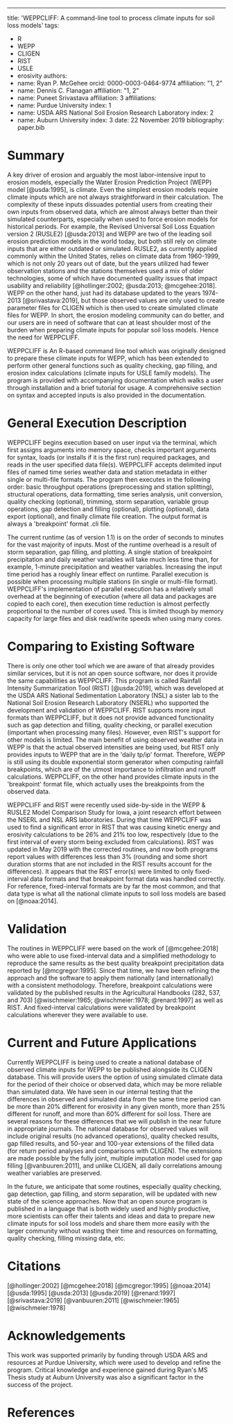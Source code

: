 ---
title: 'WEPPCLIFF: A command-line tool to process climate inputs for soil loss models'
tags:
  - R
  - WEPP
  - CLIGEN
  - RIST
  - USLE
  - erosivity
authors:
  - name: Ryan P. McGehee
    orcid: 0000-0003-0464-9774
    affiliation: "1, 2"
  - name: Dennis C. Flanagan
    affiliation: "1, 2"
  - name: Puneet Srivastava
    affiliation: 3
affiliations:
 - name: Purdue University
   index: 1
 - name: USDA ARS National Soil Erosion Research Laboratory
   index: 2
 - name: Auburn University
   index: 3
date: 22 November 2019
bibliography: paper.bib

# Summary

A key driver of erosion and arguably the most labor-intensive input to erosion
models, especially the Water Erosion Prediction Project (WEPP) model
[@usda:1995], is climate. Even the simplest erosion models require climate
inputs which are not always straightforward in their calculation. The
complexity of these inputs dissuades potential users from creating their own
inputs from observed data, which are almost always better than their simulated
counterparts, especially when used to force erosion models for historical
periods. For example, the Revised Universal Soil Loss Equation version 2 (RUSLE2)
[@usda:2013] and WEPP are two of the leading soil erosion prediction models in
the world today, but both still rely on climate inputs that are either outdated
or simulated. RUSLE2, as currently applied commonly within the United States,
relies on climate data from 1960-1999, which is not only 20 years out of date,
but the years utilized had fewer observation
stations and the stations themselves used a mix of older technologies, some of
which have documented quality issues that impact usability and reliability
[@hollinger:2002; @usda:2013; @mcgehee:2018]. WEPP on the other hand, just had
its database updated to the years 1974-2013 [@srivastava:2019], but those
observed values are only used to create parameter files for CLIGEN which is then
used to create simulated climate files for WEPP. In short, the erosion modeling
community can do better, and our users are in need of software that can at least
shoulder most of the burden when preparing climate inputs for popular soil loss
models. Hence the need
for WEPPCLIFF.

WEPPCLIFF is An R-based command line tool which was originally designed to
prepare these climate inputs for WEPP, which has been extended to perform other
general functions such as quality checking, gap filling, and erosion index
calculations (climate inputs for USLE family models). The program is provided
with accompanying documentation which walks a user through installation and a
brief tutorial for usage. A comprehensive section on syntax and accepted inputs
is also provided in the documentation.

# General Execution Description

WEPPCLIFF begins execution based on user input via the terminal, which first
assigns arguments into memory space, checks important arguments for syntax,
loads (or installs if it is the first run) required packages, and reads in the
user specified data file(s). WEPPCLIFF accepts delimited input files of named
time series weather data and station metadata in either single or multi-file
formats. The program then executes in the following order: basic throughput
operations (preprocessing and station splitting), structural operations, data
formatting, time series analysis, unit conversion, quality checking (optional),
trimming, storm separation, variable group operations, gap detection and filling
(optional), plotting (optional), data export (optional), and finally climate
file creation. The output format is always a 'breakpoint' format .cli file.

The current runtime (as of version 1.1) is on the order of seconds to minutes
for the vast majority of inputs. Most of the runtime overhead is a result of
storm separation, gap filling, and plotting. A single station of breakpoint
precipitation and daily weather variables will take much less time than, for
example, 1-minute precipitation and weather variables. Increasing the input
time period has a roughly linear effect on runtime. Parallel execution is
possible when processing multiple stations (in single or multi-file format).
WEPPCLIFF's implementation of parallel execution has a relatively small overhead
at the beginning of execution (where all data and packages are copied to each
core), then execution time reduction is almost perfectly proportional to the
number of cores used. This is limited though by memory capacity for large files
and disk read/write speeds when using many cores.

# Comparing to Existing Software

There is only one other tool which we are aware of that already provides similar
services, but it is not an open source software, nor does it provide the same
capabilities as WEPPCLIFF. This program is called Rainfall Intensity
Summarization Tool (RIST) [@usda:2019], which was developed at the USDA ARS
National Sedimentation Laboratory (NSL) a sister lab to the National Soil
Erosion Research Laboratory (NSERL) who supported the development and validation
of WEPPCLIFF. RIST supports more input formats than WEPPCLIFF, but it does not
provide advanced functionality such as gap detection and filling, quality
checking, or parallel execution (important when processing many files). However,
even RIST's support for other models is limited. The main benefit of using
observed weather data in WEPP is that the actual observed intensities are being
used, but RIST only provides inputs to WEPP that are in the 'daily tp/ip'
format. Therefore, WEPP is still using its double exponential storm generator
when computing rainfall breakpoints, which are of the utmost importance to
infiltration and runoff calculations. WEPPCLIFF, on the other hand provides
climate inputs in the 'breakpoint' format file, which actually uses the
breakpoints from the observed data.

WEPPCLIFF and RIST were recently used side-by-side in the WEPP & RUSLE2 Model
Comparison Study for Iowa, a joint research effort between the NSERL and NSL
ARS laboratories. During that time WEPPCLIFF was used to find a significant
error in RIST that was causing kinetic energy and erosivity calculations to be
26% and 21% too low, respectively (due to the first interval of every storm
being excluded from calculations). RIST was updated in May 2019 with the
corrected routines, and now both programs report values with differences less
than 3% (rounding and some short duration storms that are not included in the
RIST results account for the differences). It appears that the RIST error(s)
were limited to only fixed-interval data formats and that breakpoint format
data was handled correctly. For reference, fixed-interval formats are by far
the most common, and that data type is what all the national climate inputs to
soil loss models are based on [@noaa:2014].

# Validation

The routines in WEPPCLIFF were based on the work of [@mcgehee:2018] who were
able to use fixed-interval data and a simplified methodology to reproduce the
same results as the best quality breakpoint precipitation data reported by
[@mcgregor:1995]. Since that time, we have been refining the approach and the
software to apply them nationally (and internationally) with a consistent
methodology. Therefore, breakpoint calculations were validated by the published
results in the Agricultural Handbooks (282, 537, and 703) [@wischmeier:1965;
@wischmeier:1978; @renard:1997] as well as RIST. And fixed-interval calculations
were validated by breakpoint calculations wherever they were available to use.

# Current and Future Applications

Currently WEPPCLIFF is being used to create a national database of observed
climate inputs for WEPP to be published alongside its CLIGEN database. This will
provide users the option of using simulated climate data for the period of their
choice or observed data, which may be more reliable than simulated data. We have
seen in our internal testing that the differences in observed and simulated data
from the same time period can be more than 20% different for erosivity in any
given month, more than 25% different for runoff, and more than 60% different for
soil loss. There are several reasons for these differences that we will publish
in the near future in appropriate journals. The national database for observed
values will include original results (no advanced operations), quality checked
results, gap filled results, and 50-year and 100-year extensions of the filled
data (for return period analyses and comparisons with CLIGEN). The extensions
are made possible by the fully joint, multiple imputation model used for gap
filling [@vanbuuren:2011], and unlike CLIGEN, all daily correlations amoung
weather variables are preserved.

In the future, we anticipate that some routines, especially quality checking,
gap detection, gap filling, and storm separation, will be updated with new state
of the science approaches. Now that an open source program is published in a
language that is both widely used and highly productive, more scientists can
offer their talents and ideas and data to prepare new climate inputs for soil
loss models and share them more easily with the larger community without wasting
their time and resources on formatting, quality checking, filling missing data,
etc.

# Citations

[@hollinger:2002]
[@mcgehee:2018]
[@mcgregor:1995]
[@noaa:2014]
[@usda:1995]
[@usda:2013]
[@usda:2019]
[@renard:1997]
[@srivastava:2019]
[@vanbuuren:2011]
[@wischmeier:1965]
[@wischmeier:1978]

# Acknowledgements

This work was supported primarily by funding through USDA ARS and resources at
Purdue University, which were used to develop and refine the program. Critical
knowledge and experience gained during Ryan's MS Thesis study at Auburn
University was also a significant factor in the success of the project.

# References
